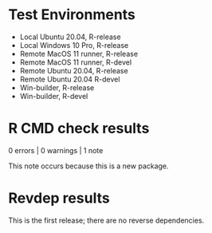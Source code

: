# Test Environments 

* Local Ubuntu 20.04, R-release
* Local Windows 10 Pro, R-release
* Remote MacOS 11 runner, R-release
* Remote MacOS 11 runner, R-devel
* Remote Ubuntu 20.04, R-release
* Remote Ubuntu 20.04 R-devel
* Win-builder, R-release
* Win-builder, R-devel

# R CMD check results
0 errors | 0 warnings | 1 note 

This note occurs because this is a new package. 

# Revdep results 
This is the first release; there are no reverse dependencies.

